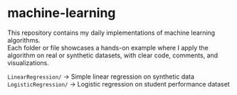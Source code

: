 # machine-learning
This repository contains my daily implementations of machine learning algorithms.  
Each folder or file showcases a hands-on example where I apply the algorithm on real or synthetic datasets, with clear code, comments, and visualizations.

`LinearRegression/` → Simple linear regression on synthetic data
`LogisticRegression/` → Logistic regression on student performance dataset
